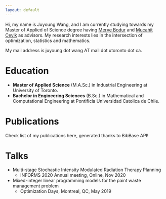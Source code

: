 ```yaml
---
layout: default
---
```


Hi, my name is Juyoung Wang, and I am currently studying towards my Master of Applied of Science degree having [Merve Bodur](https://sites.google.com/site/mervebodr/) and [Mucahit Cevik](https://people.ryerson.ca/mcevik/) as advisors. My research interests lies in the intersection of optimization, statistics and mathematics. 

My mail address is juyoung dot wang AT mail dot utoronto dot ca.

# Education
*  **Master of Applied Science** (M.A.Sc.) in Industrial Engineering at University of Toronto.
*  **Bachelor in Engineering Sciences** (B.Sc.) in Mathematical and Computational Engineering at Pontificia Universidad Catolica de Chile.

# Publications
Check list of my publications here, generated thanks to BibBase API!
<script src="https://bibbase.org/show?bib=https%3A%2F%2Fdrive.google.com%2Fuc%3Fexport%3Ddownload%26id%3D1aPvqkrKEyWBibny-mdiCPdJgTQJOy5cb&jsonp=1"></script>

# Talks
* Multi-stage Stochastic Intensity Modulated Radiation Therapy Planning
	* INFORMS 2020 Annual meeting, Online, Nov 2020
* Mixed-integer linear programming models for the paint waste management problem
	* Optimization Days, Montreal, QC, May 2019
